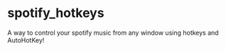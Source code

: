# spotify_hotkeys
A way to control your spotify music from any window using hotkeys and AutoHotKey!
